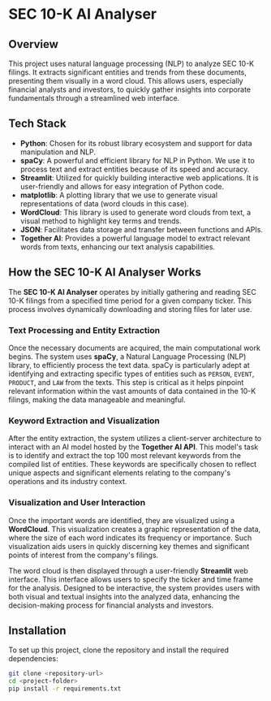 # SEC 10-K AI Analyser

## Overview
This project uses natural language processing (NLP) to analyze SEC 10-K filings. It extracts significant entities and trends from these documents, presenting them visually in a word cloud. This allows users, especially financial analysts and investors, to quickly gather insights into corporate fundamentals through a streamlined web interface.

## Tech Stack

- **Python**: Chosen for its robust library ecosystem and support for data manipulation and NLP.
- **spaCy**: A powerful and efficient library for NLP in Python. We use it to process text and extract entities because of its speed and accuracy.
- **Streamlit**: Utilized for quickly building interactive web applications. It is user-friendly and allows for easy integration of Python code.
- **matplotlib**: A plotting library that we use to generate visual representations of data (word clouds in this case).
- **WordCloud**: This library is used to generate word clouds from text, a visual method to highlight key terms and trends.
- **JSON**: Facilitates data storage and transfer between functions and APIs.
- **Together AI**: Provides a powerful language model to extract relevant words from texts, enhancing our text analysis capabilities.


## How the SEC 10-K AI Analyser Works

The **SEC 10-K AI Analyser** operates by initially gathering and reading SEC 10-K filings from a specified time period for a given company ticker. This process involves dynamically downloading and storing files for later use.

### Text Processing and Entity Extraction

Once the necessary documents are acquired, the main computational work begins. The system uses **spaCy**, a Natural Language Processing (NLP) library, to efficiently process the text data. spaCy is particularly adept at identifying and extracting specific types of entities such as `PERSON`, `EVENT`, `PRODUCT`, and `LAW` from the texts. This step is critical as it helps pinpoint relevant information within the vast amounts of data contained in the 10-K filings, making the data manageable and meaningful.

### Keyword Extraction and Visualization

After the entity extraction, the system utilizes a client-server architecture to interact with an AI model hosted by the **Together AI API**. This model's task is to identify and extract the top 100 most relevant keywords from the compiled list of entities. These keywords are specifically chosen to reflect unique aspects and significant elements relating to the company's operations and its industry context.

### Visualization and User Interaction

Once the important words are identified, they are visualized using a **WordCloud**. This visualization creates a graphic representation of the data, where the size of each word indicates its frequency or importance. Such visualization aids users in quickly discerning key themes and significant points of interest from the company's filings.

The word cloud is then displayed through a user-friendly **Streamlit** web interface. This interface allows users to specify the ticker and time frame for the analysis. Designed to be interactive, the system provides users with both visual and textual insights into the analyzed data, enhancing the decision-making process for financial analysts and investors.


## Installation

To set up this project, clone the repository and install the required dependencies:

```bash
git clone <repository-url>
cd <project-folder>
pip install -r requirements.txt
